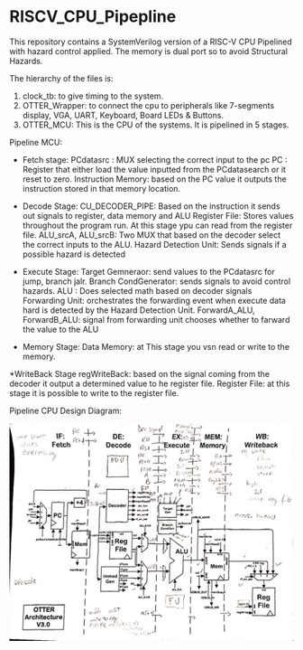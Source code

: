 # RISCV_CPU_Pipepline

This repository contains a SystemVerilog version of a RISC-V CPU Pipelined with hazard control applied.
The memory is dual port so to avoid Structural Hazards.

The hierarchy of the files is:

1. clock_tb: to give timing to the system.
2. OTTER_Wrapper: to connect the cpu to peripherals like 7-segments display, VGA, UART, Keyboard, Board LEDs & Buttons.
3. OTTER_MCU: This is the CPU of the systems. It is pipelined in 5 stages. 

Pipeline MCU:

* Fetch stage:
 PCdatasrc      : MUX selecting the correct input to the pc
 PC             : Register that either load the value inputted from the PCdatasearch or it reset to zero.
 Instruction Memory: based on the PC value it outputs the instruction stored in that memory location.

* Decode Stage:
          CU_DECODER_PIPE: Based on the instruction it sends out signals to register, data memory and ALU
          Register File: Stores values throughout the program run. 
                          At this stage ypu can read from the register file.
          ALU_srcA, ALU_srcB: Two MUX that based on the decoder select the correct inputs to the ALU.
          Hazard Detection Unit: Sends signals if a possible hazard is detected 

* Execute Stage:
          Target Gemneraor: send values to the PCdatasrc for jump, branch jalr.
          Branch CondGenerator: sends signals to avoid control hazards.
          ALU            : Does selected math based on decoder signals
          Forwarding Unit: orchestrates the forwarding event when execute data hard is detected by the Hazard Detection Unit.
          ForwardA_ALU, ForwardB_ALU: signal from forwarding unit chooses whether to farward the value to the ALU

* Memory Stage:
          Data Memory: at This stage you vsn read or write to the memory.

*WriteBack Stage
          regWriteBack: based on the signal coming from the decoder it output a determined value to he register file.
          Register File: at this stage it is possible to write to the register file.
       
       
Pipeline CPU Design Diagram: 

![alt text](https://github.com/FilippoCheein/RISCV_CPU_Pipepline/blob/main/Pipeline_Diagram.png?raw=true)

